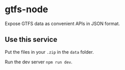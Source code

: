 # gtfs-node

Expose GTFS data as convenient APIs in JSON format.

## Use this service

Put the files in your `.zip` in the `data` folder.

Run the dev server `npm run dev`.
